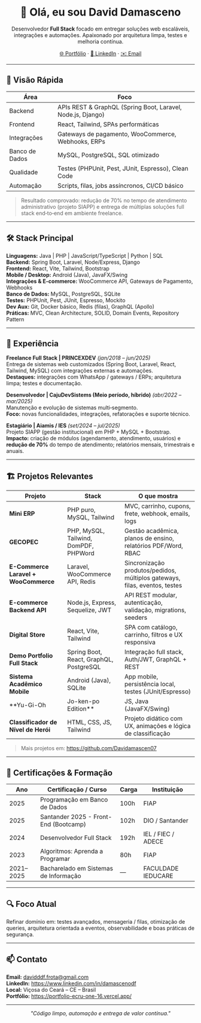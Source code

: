 
<div align="center">

# 👋 Olá, eu sou David Damasceno
Desenvolvedor **Full Stack** focado em entregar soluções web escaláveis, integrações e automações. Apaixonado por arquitetura limpa, testes e melhoria contínua.

[🌐 Portfólio](https://portfolio-ecru-one-16.vercel.app/) · [💼 LinkedIn](https://www.linkedin.com/in/damascenodf) · [✉️ Email](mailto:davidddf.frota@gmail.com)

</div>

---

## 🚀 Visão Rápida

| Área | Foco |
|------|------|
| Backend | APIs REST & GraphQL (Spring Boot, Laravel, Node.js, Django) |
| Frontend | React, Tailwind, SPAs performáticas |
| Integrações | Gateways de pagamento, WooCommerce, Webhooks, ERPs |
| Banco de Dados | MySQL, PostgreSQL, SQL otimizado |
| Qualidade | Testes (PHPUnit, Pest, JUnit, Espresso), Clean Code |
| Automação | Scripts, filas, jobs assíncronos, CI/CD básico |

> Resultado comprovado: redução de 70% no tempo de atendimento administrativo (projeto SIAPP) e entrega de múltiplas soluções full stack end‑to‑end em ambiente freelance.

---

## 🛠️ Stack Principal

**Linguagens:** Java | PHP | JavaScript/TypeScript | Python | SQL  
**Backend:** Spring Boot, Laravel, Node/Express, Django  
**Frontend:** React, Vite, Tailwind, Bootstrap  
**Mobile / Desktop:** Android (Java), JavaFX/Swing  
**Integrações & E-commerce:** WooCommerce API, Gateways de Pagamento, Webhooks  
**Banco de Dados:** MySQL, PostgreSQL, SQLite  
**Testes:** PHPUnit, Pest, JUnit, Espresso, Mockito  
**Dev Aux:** Git, Docker básico, Redis (filas), GraphQL (Apollo)  
**Práticas:** MVC, Clean Architecture, SOLID, Domain Events, Repository Pattern

---

## 💼 Experiência

**Freelance Full Stack | PRINCEXDEV** _(jan/2018 – jun/2025)_  
Entrega de sistemas web customizados (Spring Boot, Laravel, React, Tailwind, MySQL) com integrações externas e automações.  
**Destaques:** integrações com WhatsApp / gateways / ERPs; arquitetura limpa; testes e documentação.

**Desenvolvedor | CajuDevSistems (Meio período, híbrido)** _(abr/2022 – mar/2025)_  
Manutenção e evolução de sistemas multi‑segmento.  
**Foco:** novas funcionalidades, integrações, refatorações e suporte técnico.

**Estagiário | Aiamis / IES** _(set/2024 – jul/2025)_  
Projeto SIAPP (gestão institucional) em PHP + MySQL + Bootstrap.  
**Impacto:** criação de módulos (agendamento, atendimento, usuários) e **redução de 70%** do tempo de atendimento; relatórios mensais, trimestrais e anuais.

---

## 🏗️ Projetos Relevantes

| Projeto | Stack | O que mostra |
|--------|-------|--------------|
| **Mini ERP** | PHP puro, MySQL, Tailwind | MVC, carrinho, cupons, frete, webhook, emails, logs |
| **GECOPEC** | PHP, MySQL, Tailwind, DomPDF, PHPWord | Gestão acadêmica, planos de ensino, relatórios PDF/Word, RBAC |
| **E-Commerce Laravel + WooCommerce** | Laravel, WooCommerce API, Redis | Sincronização produtos/pedidos, múltiplos gateways, filas, eventos, testes |
| **E-commerce Backend API** | Node.js, Express, Sequelize, JWT | API REST modular, autenticação, validação, migrations, seeders |
| **Digital Store** | React, Vite, Tailwind | SPA com catálogo, carrinho, filtros e UX responsiva |
| **Demo Portfolio Full Stack** | Spring Boot, React, GraphQL, PostgreSQL | Integração full stack, Auth/JWT, GraphQL + REST |
| **Sistema Acadêmico Mobile** | Android (Java), SQLite | App mobile, persistência local, testes (JUnit/Espresso) |
| **Yu-Gi-Oh | Jo-ken-po Edition** | JS, Java (JavaFX/Swing) | Lógica de jogo, estado, mídia, versões Web & Desktop |
| **Classificador de Nível de Herói** | HTML, CSS, JS, Tailwind | Projeto didático com UX, animações e lógica de classificação |

> Mais projetos em: https://github.com/Davidamascen07

---

## 📜 Certificações & Formação

| Ano | Certificação / Curso | Carga | Instituição |
|-----|----------------------|-------|-------------|
| 2025 | Programação em Banco de Dados | 100h | FIAP |
| 2025 | Santander 2025 - Front-End (Bootcamp) | 102h | DIO / Santander |
| 2024 | Desenvolvedor Full Stack | 192h | IEL / FIEC / ADECE |
| 2023 | Algoritmos: Aprenda a Programar | 80h | FIAP |
| 2021–2025 | Bacharelado em Sistemas de Informação | — | FACULDADE IEDUCARE |

---

## 🔍 Foco Atual

Refinar domínio em: testes avançados, mensageria / filas, otimização de queries, arquitetura orientada a eventos, observabilidade e boas práticas de segurança.

---

## 📫 Contato

**Email:** davidddf.frota@gmail.com  
**LinkedIn:** https://www.linkedin.com/in/damascenodf  
**Local:** Viçosa do Ceará – CE – Brasil  
**Portfólio:** https://portfolio-ecru-one-16.vercel.app/

---

<div align="center">
  <i>"Código limpo, automação e entrega de valor contínua."</i>
</div>


